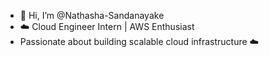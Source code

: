 - 👋 Hi, I’m @Nathasha-Sandanayake
- ☁️ Cloud Engineer Intern | AWS Enthusiast
- Passionate about building scalable cloud infrastructure ☁️



<!---
Nathasha-Sandanayake/Nathasha-Sandanayake is a ✨ special ✨ repository because its `README.md` (this file) appears on your GitHub profile.
You can click the Preview link to take a look at your changes.
--->
